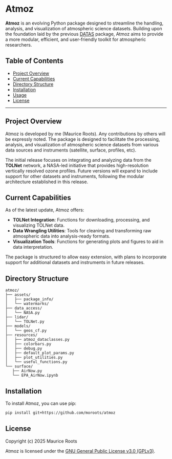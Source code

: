 # Atmoz

**Atmoz** is an evolving Python package designed to streamline the handling, analysis, and visualization of atmospheric science datasets. Building upon the foundation laid by the previous [DATAS](https://github.com/moroots/DATAS) package, Atmoz aims to provide a more modular, efficient, and user-friendly toolkit for atmospheric researchers.

## Table of Contents

* [Project Overview](#project-overview)
* [Current Capabilities](#current-capabilities)
* [Directory Structure](#directory-structure)
* [Installation](#installation)
* [Usage](#usage)
* [License](#license)

---

## Project Overview

Atmoz is developed by me (Maurice Roots). Any contributions by others will be expressly noted. The package is designed to facilitate the processing, analysis, and visualization of atmospheric science datasets from various data sources and instruments (satellite, surface, profiles, etc).

The initial release focuses on integrating and analyzing data from the **TOLNet** network, a NASA-led initiative that provides high-resolution vertically resolved ozone profiles. Future versions will expand to include support for other datasets and instruments, following the modular architecture established in this release.

## Current Capabilities

As of the latest update, Atmoz offers:

* **TOLNet Integration**: Functions for downloading, processing, and visualizing TOLNet data.
* **Data Wrangling Utilities**: Tools for cleaning and transforming raw atmospheric data into analysis-ready formats.
* **Visualization Tools**: Functions for generating plots and figures to aid in data interpretation.

The package is structured to allow easy extension, with plans to incorporate support for additional datasets and instruments in future releases.

## Directory Structure

<!-- START FILETREE -->
 ``` 
atmoz/
├── assets/
│   ├── package_info/
│   └── watermarks/
├── data_access/
│   └── NASA.py
├── lidar/
│   └── TOLNet.py
├── models/
│   └── geos_cf.py
├── resources/
│   ├── atmoz_dataclasses.py
│   ├── colorbars.py
│   ├── debug.py
│   ├── default_plot_params.py
│   ├── plot_utilities.py
│   └── useful_functions.py
└── surface/
    ├── AirNow.py
    └── EPA_AirNow.ipynb
 ``` 
<!-- END FILETREE -->

## Installation

To install Atmoz, you can use pip:

```bash
pip install git+https://github.com/moroots/atmoz
```

## License

Copyright (c) 2025 Maurice Roots

Atmoz is licensed under the [GNU General Public License v3.0 (GPLv3)](https://www.gnu.org/licenses/gpl-3.0.html).




